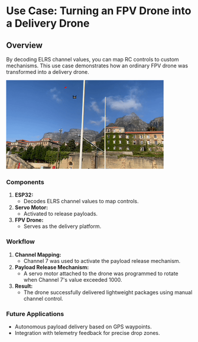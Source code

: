 # Use Case: Turning an FPV Drone into a Delivery Drone

## Overview
By decoding ELRS channel values, you can map RC controls to custom mechanisms. This use case demonstrates how an ordinary FPV drone was transformed into a delivery drone.

![FPV Drone Video](../assets/demo_video.gif)

### Components
1. **ESP32:**
   - Decodes ELRS channel values to map controls.
2. **Servo Motor:**
   - Activated to release payloads.
3. **FPV Drone:**
   - Serves as the delivery platform.

### Workflow
1. **Channel Mapping:**
   - Channel 7 was used to activate the payload release mechanism.
2. **Payload Release Mechanism:**
   - A servo motor attached to the drone was programmed to rotate when Channel 7's value exceeded 1000.
3. **Result:**
   - The drone successfully delivered lightweight packages using manual channel control.

### Future Applications
- Autonomous payload delivery based on GPS waypoints.
- Integration with telemetry feedback for precise drop zones.
